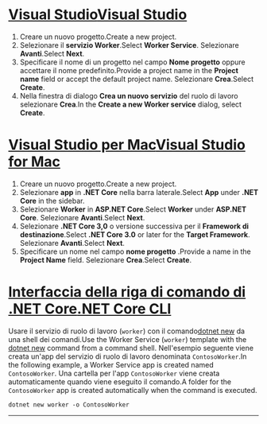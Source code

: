 # <a name="visual-studio"></a>[<span data-ttu-id="32433-101">Visual Studio</span><span class="sxs-lookup"><span data-stu-id="32433-101">Visual Studio</span></span>](#tab/visual-studio)

1. <span data-ttu-id="32433-102">Creare un nuovo progetto.</span><span class="sxs-lookup"><span data-stu-id="32433-102">Create a new project.</span></span>
1. <span data-ttu-id="32433-103">Selezionare il **servizio Worker**.</span><span class="sxs-lookup"><span data-stu-id="32433-103">Select **Worker Service**.</span></span> <span data-ttu-id="32433-104">Selezionare **Avanti**.</span><span class="sxs-lookup"><span data-stu-id="32433-104">Select **Next**.</span></span>
1. <span data-ttu-id="32433-105">Specificare il nome di un progetto nel campo **Nome progetto** oppure accettare il nome predefinito.</span><span class="sxs-lookup"><span data-stu-id="32433-105">Provide a project name in the **Project name** field or accept the default project name.</span></span> <span data-ttu-id="32433-106">Selezionare **Crea**.</span><span class="sxs-lookup"><span data-stu-id="32433-106">Select **Create**.</span></span>
1. <span data-ttu-id="32433-107">Nella finestra di dialogo **Crea un nuovo servizio** del ruolo di lavoro selezionare **Crea**.</span><span class="sxs-lookup"><span data-stu-id="32433-107">In the **Create a new Worker service** dialog, select **Create**.</span></span>

# <a name="visual-studio-for-mac"></a>[<span data-ttu-id="32433-108">Visual Studio per Mac</span><span class="sxs-lookup"><span data-stu-id="32433-108">Visual Studio for Mac</span></span>](#tab/visual-studio-mac)

1. <span data-ttu-id="32433-109">Creare un nuovo progetto.</span><span class="sxs-lookup"><span data-stu-id="32433-109">Create a new project.</span></span>
1. <span data-ttu-id="32433-110">Selezionare **app** in **.NET Core** nella barra laterale.</span><span class="sxs-lookup"><span data-stu-id="32433-110">Select **App** under **.NET Core** in the sidebar.</span></span>
1. <span data-ttu-id="32433-111">Selezionare **Worker** in **ASP.NET Core**.</span><span class="sxs-lookup"><span data-stu-id="32433-111">Select **Worker** under **ASP.NET Core**.</span></span> <span data-ttu-id="32433-112">Selezionare **Avanti**.</span><span class="sxs-lookup"><span data-stu-id="32433-112">Select **Next**.</span></span>
1. <span data-ttu-id="32433-113">Selezionare **.NET Core 3,0** o versione successiva per il **Framework di destinazione**.</span><span class="sxs-lookup"><span data-stu-id="32433-113">Select **.NET Core 3.0** or later for the **Target Framework**.</span></span> <span data-ttu-id="32433-114">Selezionare **Avanti**.</span><span class="sxs-lookup"><span data-stu-id="32433-114">Select **Next**.</span></span>
1. <span data-ttu-id="32433-115">Specificare un nome nel campo **nome progetto** .</span><span class="sxs-lookup"><span data-stu-id="32433-115">Provide a name in the **Project Name** field.</span></span> <span data-ttu-id="32433-116">Selezionare **Crea**.</span><span class="sxs-lookup"><span data-stu-id="32433-116">Select **Create**.</span></span>

# <a name="net-core-cli"></a>[<span data-ttu-id="32433-117">Interfaccia della riga di comando di .NET Core</span><span class="sxs-lookup"><span data-stu-id="32433-117">.NET Core CLI</span></span>](#tab/netcore-cli)

<span data-ttu-id="32433-118">Usare il servizio di ruolo di lavoro (`worker`) con il comando[dotnet new](/dotnet/core/tools/dotnet-new) da una shell dei comandi.</span><span class="sxs-lookup"><span data-stu-id="32433-118">Use the Worker Service (`worker`) template with the [dotnet new](/dotnet/core/tools/dotnet-new) command from a command shell.</span></span> <span data-ttu-id="32433-119">Nell'esempio seguente viene creata un'app del servizio di ruolo di lavoro denominata `ContosoWorker`.</span><span class="sxs-lookup"><span data-stu-id="32433-119">In the following example, a Worker Service app is created named `ContosoWorker`.</span></span> <span data-ttu-id="32433-120">Una cartella per l'app `ContosoWorker` viene creata automaticamente quando viene eseguito il comando.</span><span class="sxs-lookup"><span data-stu-id="32433-120">A folder for the `ContosoWorker` app is created automatically when the command is executed.</span></span>

```dotnetcli
dotnet new worker -o ContosoWorker
```

---
